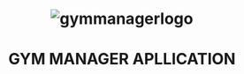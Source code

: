<h1 align="center">
   <img alt="gymmanagerlogo" src="https://github.com/gibifyOfficial/GymManager/blob/master/assets/gym.svg" />
 </h1></n>
 <h1 align="center">
   GYM MANAGER APLLICATION
 </h1></n>
 
